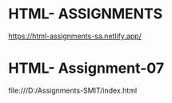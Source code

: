 # HTML- ASSIGNMENTS
https://html-assignments-sa.netlify.app/
# HTML- Assignment-07
file:///D:/Assignments-SMIT/index.html
